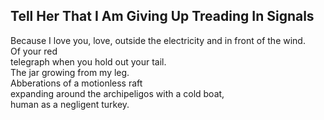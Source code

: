 Tell Her That I Am Giving Up Treading In Signals
------------------------------------------------
Because I love you, love, outside the electricity and in front of the wind.  
Of your red  
telegraph when you hold out your tail.  
The jar growing from my leg.  
Abberations of a motionless raft  
expanding around the archipeligos with a cold boat,  
human as a negligent turkey.  
